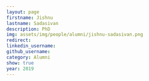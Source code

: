 ```yaml
---
layout: page
firstname: Jishnu
lastname: Sadasivan
description: PhD 
img: assets/img/people/alumni/jishnu-sadasivan.png
redirect: 
linkedin_username: 
github_username:
category: Alumni
show: true
year: 2019
---
```

